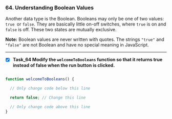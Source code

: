 
### 64. Understanding Boolean Values

Another data type is the Boolean. Booleans may only be one of two values: `true `or `false`. They are basically little on-off switches, where `true` is on and `false` is off. These two states are mutually exclusive.

**Note:** Boolean values are never written with quotes. The strings `"true"` and `"false"` are not Boolean and have no special meaning in JavaScript.
*********************************************

- [x] **Task_64 Modify the `welcomeToBooleans` function so that it returns true instead of false when the run button is clicked.**
```js

function welcomeToBooleans() {

  // Only change code below this line

  return false; // Change this line

  // Only change code above this line
}
```